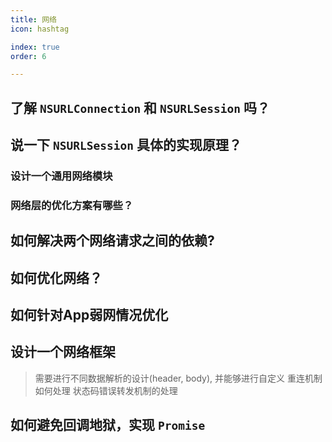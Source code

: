 ```yaml
---
title: 网络
icon: hashtag

index: true
order: 6

---
```


<!-- more -->

## 了解 `NSURLConnection` 和 `NSURLSession` 吗？

## 说一下 `NSURLSession` 具体的实现原理？

### 设计一个通用网络模块

### 网络层的优化方案有哪些？

## 如何解决两个网络请求之间的依赖?

## 如何优化网络？

## 如何针对App弱网情况优化

## 设计一个网络框架     

> 需要进行不同数据解析的设计(header, body), 并能够进行自定义
> 重连机制如何处理
> 状态码错误转发机制的处理

## 如何避免回调地狱，实现 `Promise` 
